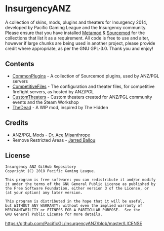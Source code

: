# InsurgencyANZ
A collection of skins, mods, plugins and theaters for Insurgency 2014, developed by Pacific Gaming League and the Insurgency community. Please ensure that you have installed [Metamod](https://www.sourcemm.net/) & [Sourcemod](https://www.sourcemod.net/) for the collections that list it as a requirement. All code is free to use and alter, however if large chunks are being used in another project, please provide credit where appropriate, as per the GNU GPL-3.0. Thank you and enjoy!

## Contents
* [CommonPlugins](https://github.com/PacificGL/InsurgencyANZ/tree/master/CommonPlugins) - A collection of Sourcemod plugins, used by ANZ/PGL servers
* [CompetitiveFiles](https://github.com/PacificGL/InsurgencyANZ/tree/master/CompetitiveFiles) - The configuration and theater files, for competitive firefight servers, as hosted by ANZ/PGL
* [CustomTheaters](https://github.com/PacificGL/InsurgencyANZ/tree/master/CustomTheaters) - Custom theaters created for ANZ/PGL community events and the Steam Workshop
* [TheDead](https://github.com/PacificGL/InsurgencyANZ/tree/master/TheDead) - A WIP mod, inspired by The Hidden

## Credits
* ANZ/PGL Mods \- [Dr. Ace Misanthrope](https://github.com/FlyingAce015)
* Remove Restricted Areas \- [Jarred Ballou](https://github.com/jaredballou/insurgency-sourcemod#restrictedarea)

## License
    Insurgency ANZ GitHub Repository
    Copyright (C) 2018 Pacific Gaming League.

    This program is free software: you can redistribute it and/or modify
    it under the terms of the GNU General Public License as published by
    the Free Software Foundation, either version 3 of the License, or
    (at your option) any later version.

    This program is distributed in the hope that it will be useful,
    but WITHOUT ANY WARRANTY; without even the implied warranty of
    MERCHANTABILITY or FITNESS FOR A PARTICULAR PURPOSE.  See the
    GNU General Public License for more details.
https://github.com/PacificGL/InsurgencyANZ/blob/master/LICENSE
